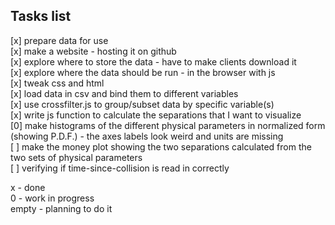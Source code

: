 Tasks list 
---------
[x] prepare data for use	
[x] make a website - hosting it on github 	
[x] explore where to store the data - have to make clients download it  	
[x] explore where the data should be run - in the browser with js  	
[x] tweak css and html			 
[x] load data in csv and bind them to different variables 	
[x] use crossfilter.js to group/subset data by specific variable(s)	 
[x] write js function to calculate the separations that I want to
visualize 	
[0] make histograms of the different physical parameters in normalized form (showing
P.D.F.) - the axes labels look weird and units are missing 	
[ ] make the money plot showing the two separations calculated from the two
sets of physical parameters  
[ ] verifying if time-since-collision is read in correctly

x - done	
0 - work in progress 	
empty - planning to do it 

